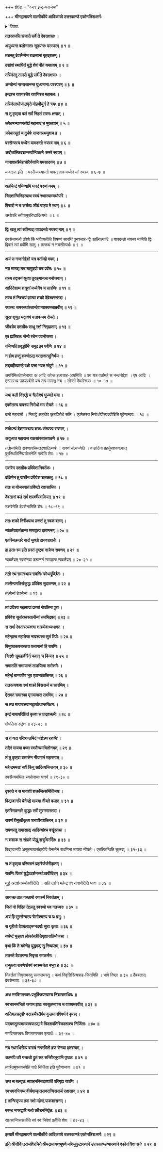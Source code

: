 +++
title = "०२९ इन्द्र-पराजयः"

+++
**श्रीमद्रामायणे वाल्मीकीये आदिकाव्ये उत्तरकाण्डे एकोनत्रिंशःसर्गः**

<details><summary>विषयाः</summary>

स-सैन्येनेन्द्रेण रावणे समाक्रान्ते  
इन्द्रजिता कोपाद् इन्द्रेण सह योधनम् ॥ १ ॥  
तथा माययेन्द्रस्य बन्धनेन स्व-सेना-मध्य-प्रापणम् ॥ २ ॥  
रावणेनेन्द्रजितं प्रति इन्द्रस्य रथारोपणेन  
लङ्का-प्रापण-चोदन-पूर्वकं  
पश्चाल् लकां प्रतिगमनम् ॥ ३ ॥
</details>

**ततस्तमसि संजाते सर्वे ते देवराक्षसाः ।**

**अयुध्यन्त बलोन्मत्ताः सूदयन्तः परस्परम् ॥ १ ॥**

**ततस्तु देवसैन्येन राक्षसानां बृहद्बलम् ।**

**दशांशं स्थापितं युद्धे शेषं नीतं यमक्षयम् ॥ २ ॥**

**तस्मिंस्तु तामसे युद्धे सर्वे ते देवराक्षसाः ।**

**अन्योन्यं नाभ्यजानन्त युध्यमानाः परस्परम् ॥ ३ ॥**

**इन्द्रश्च रावणश्चैव रावणिश्च महाबलः ।**

**तस्मिंस्तमोजालवृते मोहमीयुर्न ते त्रयः ॥ ४ ॥**

**स तु दृष्ट्वा बलं सर्वं निहतं रावणः क्षणात् ।**

**क्रोधमभ्यागमत्तीव्रं महानादं च मुक्तवान् ॥ ५ ॥**

**क्रोधात्सूतं च दुर्धर्षः सन्दनस्थमुवाच ह ।**

**परसैन्यस्य मध्येन यावदन्तो नयस्व माम् ॥ ६ ॥**

**अद्यैतांस्त्रिदशान्सर्वान्विक्रमैः समरे स्वयम् ।**

**नानाशस्त्रैर्महाघोरैर्नयामि यमसादनम् ॥ ७ ॥**

यावदन्त इति । परसैन्यस्यान्तो यावत् तावन्मध्येन मां नयस्व ॥ ६-७ ॥

****

**अहमिन्द्रं वधिष्यामि धनदं वरुणं यमम् ।**

**त्रिदशान्विनिहत्याथ स्वयं स्थास्याम्यथोपरि ।**

**विषादो न च कर्तव्यः शीघ्रं वाहय मे रथम् ॥ ८ ॥**

अथोपरि सर्वेषामुपरिष्टादित्यर्थः ॥ ८ ॥

****

**द्विः खलु त्वां ब्रवीम्यद्य यावदन्तो नयस्व माम् ॥ ९ ॥**

देवसेनामध्ये प्रवेशे किं भविष्यतीति विषण्णं सारथिं पुनश्चाह-द्विः खल्वित्यादि ॥ यावदन्तो नयस्व मामिति द्विः द्विवारं त्वां ब्रवीमि खलु । तत्कथं न नयसीत्यर्थः ॥ ९ ॥

****

**अयं स नन्दनोद्देशो यत्र वर्तामहे वयम् ।**

**नय मामद्य तत्र त्वमुदयो यत्र पर्वतः ॥ १० ॥**

**तस्य तद्वचनं श्रुत्वा तुरङ्गान्त्स मनोजवान् ।**

**आदिदेशाथ शत्रूणां मध्येनैव च सारथिः ॥ ११ ॥**

**तस्य तं निश्चयं ज्ञात्वा शक्रो देवेश्वरस्तदा ।**

**रथस्थः समरस्थांस्तान्देवान्वाक्यमथाब्रवीत् ॥ १२ ॥**

**सुराः शृणुत मद्वाक्यं यत्तावन्मम रोचते ।**

**जीवन्नेव दशग्रीवः साधु रक्षो निगृह्यताम् ॥ १३ ॥**

**एष ह्यतिबलः सैन्ये रथेन पवनौजसा ।**

**गमिष्यति प्रवृद्धोर्मिः समुद्र इव पर्वणि ॥ १४ ॥**

**न ह्येष हन्तुं शक्योऽद्य वरदानात्सुनिर्भयः ।**

**तद्ग्रहीष्यामहे रक्षो यत्ता भवत संयुगे ॥ १५ ॥**

अपरिमितदेवसेनायाः क आदिः कोन्त इत्यत्राह-अयमिति ॥ वयं यत्र वर्तामहे स नन्दनोद्देशः । एष आदिः । एनमारभ्य उदयपर्वतो यत्र तत्र मामद्य नय । सोन्तो देवसेनायाः ॥ १०-१५ ॥

****

**यथा बलौ निरुद्धे च त्रैलोक्यं भुज्यते मया ।**

**एवमेतस्य पापस्य निरोधो मम रोचते ॥ १६ ॥**

बलौ महाबलौ । निरुद्धे अहत्वैव कृतविरोधे सति । एवमेतस्य निरोधोपीत्यब्रवीदिति पूर्वेणान्वयः ॥ १६ ॥

****

**ततोऽन्यं देशमास्थाय शक्रः संत्यज्य रावणम् ।**

**अयुध्यत महाराज राक्षसांस्त्रासयन्रणे ॥ १७ ॥**

ततोन्यमिति रावणावस्थितदेशादित्यर्थः । रावणं संत्यज्येति । वज्रादिना प्रहर्तुमशक्यत्वात् पुरस्थितिर्निष्प्रयोजनेति मत्वेति शेषः ॥ १७ ॥

****

**उत्तरेण दशग्रीवः प्रविवेशानिवर्तकः ।**

**दक्षिणेन तु पार्श्वेन प्रविवेश शतक्रतुः ॥ १८ ॥**

**ततः स योजनशतं प्रविष्टो राक्षसाधिपः ।**

**देवतानां बलं सर्वं शरवर्षैरवाकिरत् ॥ १९ ॥**

उत्तरेणेति देवसेनामिति शेषः ॥ १८-१९ ॥

****

**ततः शक्रो निरीक्ष्याथ प्रनष्टं तु स्वकं बलम् ।**

**न्यवर्तयदसंभ्रान्त समावृत्य दशाननम् ॥ २० ॥**

**एतस्मिन्नन्तरे नादो मुक्तो दानवराक्षसैः ।**

**हा हताः स्म इति ग्रस्तं दृष्ट्वा शक्रेण रावणम् ॥ २१ ॥**

न्यवर्तयत् स्वसेनया दशाननं समावृत्य न्यवर्तयत् ॥ २०-२१ ॥

****

**ततो रथं समास्थाय रावणिः क्रोधमूर्च्छितः ।**

**तत्सैन्यमतिसंक्रुद्धः प्रविवेश सुदारुणम् ॥ २२ ॥**

तत्सैन्यं देवसैन्यं ॥ २२ ॥

****

**तां प्रविश्य महामायां प्राप्तां गोपतिना पुरा ।**

**प्रविवेश सुसंरब्धस्तत्सैन्यं समभिद्रवत् ॥ २३ ॥**

**स सर्वा देवतास्त्यक्त्वा शक्रमेवाभ्यधावत ।**

**महेन्द्रश्च महातेजा नापश्यच्च सुतं रिपोः ॥ २४ ॥**

**विमुक्तकवचस्तत्र वध्यमानो हि रावणिः ।**

**त्रिदशैः सुमहावीरैर्न चकार च किंचन ॥ २५ ॥**

**समातलिं समायान्तं ताडयित्वा शरोत्तमैः ।**

**महेन्द्रं बाणवर्षेण भूय एवाभ्यवाकिरत् ॥ २६ ॥**

**ततस्त्यक्त्वा रथं शक्रो विससर्ज च सारथिम् ।**

**ऐरावतं समारुह्य मृगयामास रावणिम् ॥ २७ ॥**

**स तत्र मायाबलवानदृश्योथान्तरिक्षगः ।**

**इन्द्रं मायापरिक्षितं कृत्वा स प्राद्रवच्छरैः ॥ २८ ॥**

गोपतिना रुद्रेण ॥ २३-२८ ॥

****

**स तं यदा परिश्रान्तमिदं जज्ञेऽथ रावणिः ।**

**तदैनं मायया बध्वा स्वसैन्यमभितोनयत् ॥ २९ ॥**

**तं तु दृष्ट्वा बलात्तेन नीयमानं महारणात् ।**

**महेन्द्रममराः सर्वे किंनु सादित्यचिन्तयन् ॥ ३० ॥**

स्वसैन्यमभितः स्वसेनायाः पार्श्वं ॥ २९-३० ॥

****

**दृश्यते न स मायावी शक्रजित्समितिंजयः ।**

**विद्यावानपि येनेन्द्रो मायया नीयते बलात् ॥ ३१ ॥**

**एतस्मिन्नन्तरे क्रुद्धाः सर्वे सुरगणास्तदा ।**

**रावणं विमुखीकृत्य शरवर्षैरवाकिरन् ॥ ३२ ॥**

**रावणस्तु समासाद्य आदित्यांश्च वसूंस्तथा ।**

**न शशाक स संग्रामे योद्धुं शत्रुभिरर्दितः ॥ ३३ ॥**

विद्यावानपि असुरमायासंहार्यपि येनानेन रावणिना मायया नीयते । एतत्किंन्विति चुक्रशुः ॥ ३१-३३ ॥

****

**स तं दृष्ट्वा परिम्लानं प्रहारैर्जर्जरीकृतम् ।**

**रावणिः पितरं युद्धेऽदर्शनस्थोऽब्रवीदिदम् ॥ ३४ ॥**

युद्धे अदर्शनस्थोब्रवीदिति । सति दर्शने महेन्द्र एव नाशयेदिति भावः ॥ ३४ ॥

****

**आगच्छ तात गच्छामो रणकर्म निवर्तताम् ।**

**जितं नो विदितं तेऽस्तु स्वस्थो भव गतज्वरः ॥ ३५ ॥**

**अयं हि सुरसैन्यस्य त्रैलोक्यस्य च यः प्रभुः ।**

**स गृहीतो दैवबलाद्भग्नदर्पाः सुराः कृताः ॥ ३६ ॥**

**यथेष्टं भुङ्क्ष्व लोकांस्त्रीन्निगृह्यारातिमोजसा ।**

**वृथा किं ते श्रमेणेह युद्धमद्य तु निष्फलम् ॥ ३७ ॥**

**ततस्ते दैवतगणा निवृत्ता रणकर्मणः ।**

**तच्छ्रुत्वा रावणेर्वाक्यं स्वस्थचेता बभूव ह ॥ ३८ ॥**

निवर्ततां निवृत्तमस्तु समाप्तमस्तु । कथं निवृत्तिरित्यत्राह-जितमिति । भावे निष्ठा ॥ ३५ ॥ दैवबलात् देवसेनायाः ॥ ३६-३८ ॥

****

**अथ रणविगतज्वरः प्रभुर्विजयमवाप्य निशाचराधिपः ॥**

**स्वभवनमभितो जगाम हृष्टः स्वसुतमवाप्य च वाक्यमब्रवीत् ॥ ३९ ॥**

**अतिबलसदृशैः पराक्रमैस्तैर्मम कुलमानविवर्धनं कृतम् ।**

**यदयमतुल्यबलस्त्वयाऽद्य वै त्रिदशपतिस्त्रिदशाश्च निर्जिताः ॥ ४० ॥**

रणविगतज्वरः विगतरणज्वर इत्यर्थः ॥ ३९-४० ॥

****

**नय रथमधिरोप्य वासवं नगरमितो व्रज सेनया वृतस्त्वम् ।**

**अहमपि तवै गच्छतो द्रुतं सह सचिवैरनुयामि पृष्ठतः ॥ ४१ ॥**

त्वरितमुपनयस्वेति पाठे निर्जिता इति पूर्वेणान्वयः ॥ ४१ ॥

****

**अथ स बलवृतः सवाहनस्त्रिदशपतिं परिगृह्य रावणिः ।**

**स्वभवनभिगम्य वीर्यवान्कृतसमरान्विससर्ज राक्षसान् ॥ ४२ ॥**

**\[ तान्विसृज्य तदा रक्षो महेन्द्रं पाकशासनम् ।**

**बबन्ध नगरद्वारि मध्ये क्रीडननिर्वृतः ॥ ४३ ॥**

राक्षसान्विससर्जेति स्वं स्वं निवेशं प्रतीति शेषः ॥ ४२-४३ ॥

****

**इत्यार्षे श्रीमद्रामायणे वाल्मीकीये आदिकाव्ये उत्तरकाण्डे एकोनत्रिंशःसर्गः ॥ २९ ॥**

**इति श्रीगोविन्दराजविरचिते श्रीमद्रामायणभूषणे मणिमुकुटाख्याने उत्तरकाण्डव्याख्याने एकोनत्रिंशः सर्गः ॥ २९ ॥**
